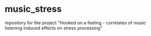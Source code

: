 # music_stress
repository for the project "Hooked on a feeling - correlates of music listening induced effects on stress processing"
